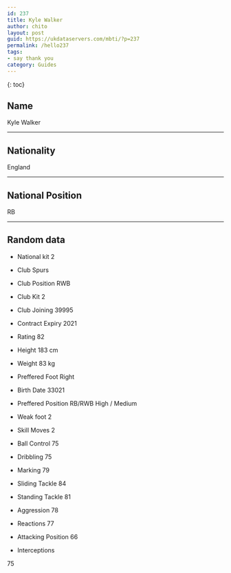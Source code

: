 ```yaml
---
id: 237
title: Kyle Walker
author: chito
layout: post
guid: https://ukdataservers.com/mbti/?p=237
permalink: /hello237
tags:
- say thank you
category: Guides
---
```



{: toc}

## Name  
Kyle Walker 

* * *

## Nationality  
England 

* * *

## National Position  
RB 

* * *

## Random data 

  * National kit 
2 

  * Club 
Spurs 

  * Club Position 
RWB 

  * Club Kit 
2 

  * Club Joining 
39995 

  * Contract Expiry 
2021 

  * Rating 
82 

  * Height 
183 cm 

  * Weight 
83 kg 

  * Preffered Foot 
Right 

  * Birth Date 
33021 

  * Preffered Position 
RB/RWB High / Medium 

  * Weak foot 
2 

  * Skill Moves 
2 

  * Ball Control 
75 

  * Dribbling 
75 

  * Marking 
79 

  * Sliding Tackle 
84 

  * Standing Tackle 
81 

  * Aggression 
78 

  * Reactions 
77 

  * Attacking Position 
66 

  * Interceptions 

75